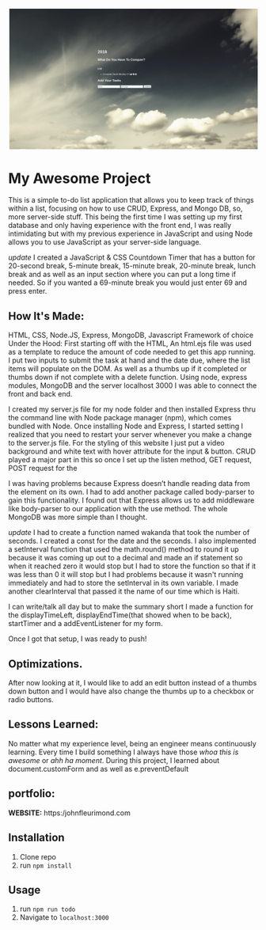 ![2018 To Do List!](public/to-do-2018.png)

# My Awesome Project

This is a simple to-do list application that allows you to keep track of things within a list, focusing on how to use CRUD, Express, and Mongo DB, so, more server-side stuff. This being the first time I was setting up my first database and only having experience with the front end, I was really intimidating but with my previous experience in JavaScript and using Node allows you to use JavaScript as your server-side language.

*update*
I created a JavaScript & CSS Countdown Timer that has a button for 20-second break, 5-minute break, 15-minute break, 20-minute break, lunch break and as well as an input section where you can put a long time if needed. So if you wanted a 69-minute break you would just enter 69 and press enter.


## How It's Made:
HTML, CSS, Node.JS, Express, MongoDB, Javascript Framework of choice Under the Hood: First starting off with the HTML, An html.ejs file was used as a template to reduce the amount of code needed to get this app running. I put two inputs to submit the task at hand and the date due, where the list items will populate on the DOM. As well as a thumbs up if it completed or thumbs down if not complete with a delete function. Using node, express modules, MongoDB and the server localhost 3000 I was able to connect the front and back end.

I created my server.js file for my node folder and then installed Express thru the command line with Node package manager (npm), which comes bundled with Node. Once installing Node and Express, I started setting I realized that you need to restart your server whenever you make a change to the server.js file. For the styling of this website I just put a video background and white text with hover attribute for the input & button. CRUD played a major part in this so once I set up the listen method, GET request, POST request for the <form>

I was having problems because Express doesn’t handle reading data from the <form> element on its own. I had to add another package called body-parser to gain this functionality. I found out that Express allows us to add middleware like body-parser to our application with the use method. The whole MongoDB was more simple than I thought.

*update*
I had to create a function named wakanda that took the number of seconds. I created a const for the date and the seconds. I also implemented a setInterval function that used the math.round() method to round it up because it was coming up out to a decimal and made an if statement so when it reached zero it would stop but I had to store the function so that if it was less than 0 it will stop but I had problems because it wasn't running immediately and had to store the setInterval in its own variable. I made another clearInterval that passed it the name of our time which is Haiti.

I can write/talk all day but to make the summary short I made a function for the displayTimeLeft, displayEndTime(that showed when to be back), startTimer and a addEventListener for my form.

Once I got that setup, I was ready to push!


## Optimizations.
After now looking at it, I would like to add an edit button instead of a thumbs down button and I would have also change the thumbs up to a checkbox or radio buttons.

## Lessons Learned:

No matter what my experience level, being an engineer means continuously learning. Every time I build something I always have those *whoa this is awesome* or *ahh ha moment*. During this project, I learned about document.customForm and as well as e.preventDefault

## portfolio:

**WEBSITE:** https:/johnfleurimond.com



## Installation

1. Clone repo
2. run `npm install`

## Usage

1. run `npm run todo`
2. Navigate to `localhost:3000`
